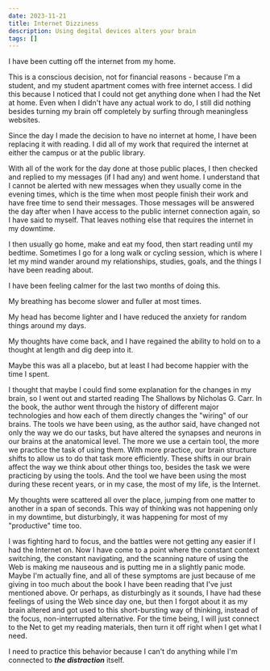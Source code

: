 ```yaml
---
date: 2023-11-21
title: Internet Dizziness
description: Using degital devices alters your brain
tags: []
---
```

I have been cutting off the internet from my home.

This is a conscious decision, not for financial reasons - because I'm a student, and my student apartment comes with free internet access. I did this because I noticed that I could not get anything done when I had the Net at home. Even when I didn't have any actual work to do, I still did nothing besides turning my brain off completely by surfing through meaningless websites.

Since the day I made the decision to have no internet at home, I have been replacing it with reading. I did all of my work that required the internet at either the campus or at the public library. 

With all of the work for the day done at those public places, I then checked and replied to my messages (if I had any) and went home. I understand that I cannot be alerted with new messages when they usually come in the evening times, which is the time when most people finish their work and have free time to send their messages. Those messages will be answered the day after when I have access to the public internet connection again, so I have said to myself. That leaves nothing else that requires the internet in my downtime. 

I then usually go home, make and eat my food, then start reading until my bedtime. Sometimes I go for a long walk or cycling session, which is where I let my mind wander around my relationships, studies, goals, and the things I have been reading about.

I have been feeling calmer for the last two months of doing this. 

My breathing has become slower and fuller at most times. 

My head has become lighter and I have reduced the anxiety for random things around my days. 

My thoughts have come back, and I have regained the ability to hold on to a thought at length and dig deep into it. 

Maybe this was all a placebo, but at least I had become happier with the time I spent.

I thought that maybe I could find some explanation for the changes in my brain, so I went out and started reading The Shallows by Nicholas G. Carr. In the book, the author went through the history of different major technologies and how each of them directly changes the "wiring" of our brains. The tools we have been using, as the author said, have changed not only the way we do our tasks, but have altered the synapses and neurons in our brains at the anatomical level. The more we use a certain tool, the more we practice the task of using them. With more practice, our brain structure shifts to allow us to do that task more efficiently. These shifts in our brain affect the way we think about other things too, besides the task we were practicing by using the tools. And the tool we have been using the most during these recent years, or in my case, the most of my life, is the Internet.

My thoughts were scattered all over the place, jumping from one matter to another in a span of seconds. This way of thinking was not happening only in my downtime, but disturbingly, it was happening for most of my "productive" time too. 

I was fighting hard to focus, and the battles were not getting any easier if I had the Internet on. Now I have come to a point where the constant context switching, the constant navigating, and the scanning nature of using the Web is making me nauseous and is putting me in a slightly panic mode. Maybe I'm actually fine, and all of these symptoms are just because of me giving in too much about the book I have been reading that I've just mentioned above. Or perhaps, as disturbingly as it sounds, I have had these feelings of using the Web since day one, but then I forgot about it as my brain altered and got used to this short-bursting way of thinking, instead of the focus, non-interrupted alternative. For the time being, I will just connect to the Net to get my reading materials, then turn it off right when I get what I need. 

I need to practice this behavior because I can't do anything while I'm connected to ***the distraction*** itself.


